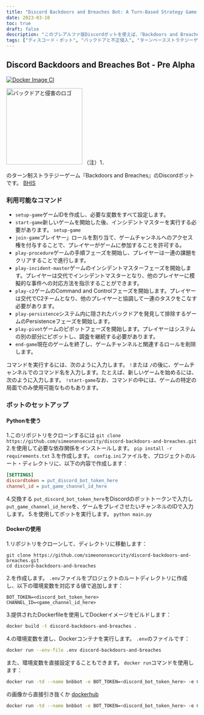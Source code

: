 ```yaml
---
title: "Discord Backdoors and Breaches Bot: A Turn-Based Strategy Game Companion（ターンベース戦略ゲームコンパニオン"
date: 2023-03-10
toc: true
draft: false
description: "このプレアルファ版Discordボットを使えば、『Backdoors and Breaches』をより快適にプレイすることができます。"
tags: ["ディスコード・ボット", "バックドアと不正侵入", "ターンベースストラテジーゲーム", "ゲームコンパニオン", "ゲームプレイコマンド", "ストラテジーゲームボット", "ビーエイチアイエス", "ブラックヒルズインフォセック", "インシデントマスター", "C2チーム", "ゲームフェイズ", "ゲームセット", "ゲームプレイの説明", "ゲームチャンネル", "Pythonボット", "ドッカーボット", "ゲームオートメーション", "ゲームコラボレーション", "ゲームコーディネイト", "サイバーセキュリティゲーム", "情報セキュリティ", "ゲーム開発", "ゲームプレイのヒント", "マルチプレイヤーゲーム", "ゲームロール", "ゲームチャレンジ", "ゲームフェイズ", "ゲーム環境設定", "ドッカーズボット", "Pythonの依存関係"]
---
```


## Discord Backdoors and Breaches Bot - Pre Alpha

[![Docker Image CI](https://github.com/simeononsecurity/discord-backdoors-and-breaches/actions/workflows/docker-image.yml/badge.svg)](https://github.com/simeononsecurity/discord-backdoors-and-breaches/actions/workflows/docker-image.yml)

<img src="https://github.com/simeononsecurity/discord-backdoors-and-breaches/blob/main/.github/images/bnb-dark.png?raw=true" alt="バックドアと侵害のロゴ" width="200"/> （注）1．


のターン制ストラテジーゲーム『Backdoors and Breaches』のDiscordボットです。 [BHIS](https://www.blackhillsinfosec.com/projects/backdoorsandbreaches/)

### 利用可能なコマンド

- `setup-game`ゲームIDを作成し、必要な変数をすべて設定します。
- `start-game`新しいゲームを開始した後、インシデントマスターを実行する必要があります。 `setup-game`
- `join-game`プレイヤー」ロールを割り当て、ゲームチャンネルへのアクセス権を付与することで、プレイヤーがゲームに参加することを許可する。
- `play-procedure`ゲームの手順フェーズを開始し、プレイヤーは一連の課題をクリアすることで進行します。
- `play-incident-master`ゲームのインシデントマスターフェーズを開始します。プレイヤーは交代でインシデントマスターとなり、他のプレイヤーに模擬的な事件への対応方法を指示することができます。
- `play-c2`ゲームのCommand and Controlフェーズを開始します。プレイヤーは交代でC2チームとなり、他のプレイヤーと協調して一連のタスクをこなす必要があります。
- `play-persistence`システム内に隠されたバックドアを発見して排除するゲームのPersistenceフェーズを開始します。
- `play-pivot`ゲームのピボットフェーズを開始します。プレイヤーはシステムの別の部分にピボットし、調査を継続する必要があります。
- `end-game`現在のゲームを終了し、ゲームチャンネルと関連するロールを削除します。

コマンドを実行するには、次のように入力します。 `!`または `/`の後に、ゲームチャンネルでのコマンド名を入力します。たとえば、新しいゲームを始めるには、次のように入力します。 `!start-game`なお、コマンドの中には、ゲームの特定の局面でのみ使用可能なものもあります。
### ボットのセットアップ

#### Pythonを使う

1.このリポジトリをクローンするには `git clone https://github.com/simeononsecurity/discord-backdoors-and-breaches.git`
2.を使用して必要な依存関係をインストールします。 `pip install -r requirements.txt`
3.を作成します。 `config.ini`ファイルを、プロジェクトのルート・ディレクトリに、以下の内容で作成します：
```ini
[SETTINGS]
discordtoken = put_discord_bot_token_here
channel_id = put_game_channel_id_here
```
4.交換する `put_discord_bot_token_here`をDiscordのボットトークンで入力し `put_game_channel_id_here`を、ゲームをプレイさせたいチャンネルのIDで入力します。
5.を使用してボットを実行します。 `python main.py`

#### Dockerの使用

1.リポジトリをクローンして、ディレクトリに移動します：
```
git clone https://github.com/simeononsecurity/discord-backdoors-and-breaches.git
cd discord-backdoors-and-breaches
```
2.を作成します。 `.env`ファイルをプロジェクトのルートディレクトリに作成し、以下の環境変数を対応する値で追加します：
```env
BOT_TOKEN=<discord_bot_token_here>
CHANNEL_ID=<game_channel_id_here>
```
3.提供されたDockerfileを使用してDockerイメージをビルドします：
```bash
docker build -t discord-backdoors-and-breaches .
```
4.の環境変数を渡し、Dockerコンテナを実行します。 `.env`のファイルです：
```bash
docker run --env-file .env discord-backdoors-and-breaches
```

また、環境変数を直接設定することもできます。 `docker run`コマンドを使用します：
```bash
docker run -td --name bnbbot -e BOT_TOKEN=<discord_bot_token_here> -e CHANNEL_ID=<game_channel_id_here> discord-backdoors-and-breaches
```
の画像から直接引き抜くか [dockerhub](https://hub.docker.com/r/simeononsecurity/discord-backdoors-and-breaches)
```bash
docker run -td --name bnbbot -e BOT_TOKEN=<discord_bot_token_here> -e CHANNEL_ID=<game_channel_id_here> simeononsecurity/discord-backdoors-and-breaches:latest
```

